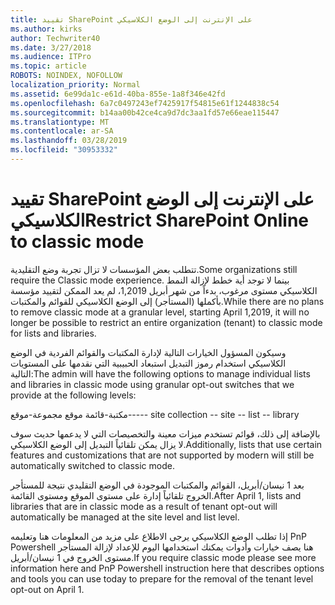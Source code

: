 ```yaml
---
title: تقييد SharePoint على الإنترنت إلى الوضع الكلاسيكي
ms.author: kirks
author: Techwriter40
ms.date: 3/27/2018
ms.audience: ITPro
ms.topic: article
ROBOTS: NOINDEX, NOFOLLOW
localization_priority: Normal
ms.assetid: 6e99da1c-e61d-40ba-855e-1a8f346e42fd
ms.openlocfilehash: 6a7c0497243ef7425917f54815e61f1244838c54
ms.sourcegitcommit: b14aa00b42ce4ca9d7dc3aa1fd57e66eae115447
ms.translationtype: MT
ms.contentlocale: ar-SA
ms.lasthandoff: 03/28/2019
ms.locfileid: "30953332"
---
```

# <a name="restrict-sharepoint-online-to-classic-mode"></a><span data-ttu-id="8702e-102">تقييد SharePoint على الإنترنت إلى الوضع الكلاسيكي</span><span class="sxs-lookup"><span data-stu-id="8702e-102">Restrict SharePoint Online to classic mode</span></span>

<span data-ttu-id="8702e-103">تتطلب بعض المؤسسات لا تزال تجربة وضع التقليدية.</span><span class="sxs-lookup"><span data-stu-id="8702e-103">Some organizations still require the Classic mode experience.</span></span> <span data-ttu-id="8702e-104">بينما لا توجد أية خطط لإزالة النمط الكلاسيكي مستوى مرغوب، بدءاً من شهر أبريل 1,2019، لم يعد الممكن لتقييد مؤسسة بأكملها (المستأجر) إلى الوضع الكلاسيكي للقوائم والمكتبات.</span><span class="sxs-lookup"><span data-stu-id="8702e-104">While there are no plans to remove classic mode at a granular level, starting April 1,2019, it will no longer be possible to restrict an entire organization (tenant) to classic mode for lists and libraries.</span></span>

<span data-ttu-id="8702e-105">وسيكون المسؤول الخيارات التالية لإدارة المكتبات والقوائم الفردية في الوضع الكلاسيكي استخدام رموز التبديل استبعاد الحبيبية التي نقدمها على المستويات التالية:</span><span class="sxs-lookup"><span data-stu-id="8702e-105">The admin will have the following options to manage individual lists and libraries in classic mode using granular opt-out switches that we provide at the following levels:</span></span>

<span data-ttu-id="8702e-106">مكتبة-قائمة موقع مجموعة-موقع---</span><span class="sxs-lookup"><span data-stu-id="8702e-106">-- site collection -- site -- list -- library</span></span>

<span data-ttu-id="8702e-107">بالإضافة إلى ذلك، قوائم تستخدم ميزات معينة والتخصيصات التي لا يدعمها حديث سوف لا يزال يمكن تلقائياً التبديل إلى الوضع الكلاسيكي.</span><span class="sxs-lookup"><span data-stu-id="8702e-107">Additionally, lists that use certain features and customizations that are not supported by modern will still be automatically switched to classic mode.</span></span>

<span data-ttu-id="8702e-108">بعد 1 نيسان/أبريل، القوائم والمكتبات الموجودة في الوضع التقليدي نتيجة للمستأجر الخروج تلقائياً إدارة على مستوى الموقع ومستوى القائمة.</span><span class="sxs-lookup"><span data-stu-id="8702e-108">After April 1, lists and libraries that are in classic mode as a result of tenant opt-out will automatically be managed at the site level and list level.</span></span>

<span data-ttu-id="8702e-109">إذا تطلب الوضع الكلاسيكي يرجى الاطلاع على مزيد من المعلومات هنا وتعليمه PnP Powershell هنا يصف خيارات وأدوات يمكنك استخدامها اليوم للإعداد لإزالة المستأجر مستوى الخروج في 1 نيسان/أبريل.</span><span class="sxs-lookup"><span data-stu-id="8702e-109">If you require classic mode please see more information here and PnP Powershell instruction here that describes options and tools you can use today to prepare for the removal of the tenant level opt-out on April 1.</span></span>

